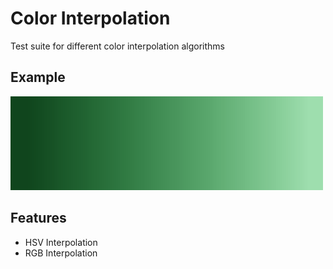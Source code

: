 # Color Interpolation

Test suite for different color interpolation algorithms

## Example

<img src="./image.png" width="500">


## Features

- HSV Interpolation
- RGB Interpolation
